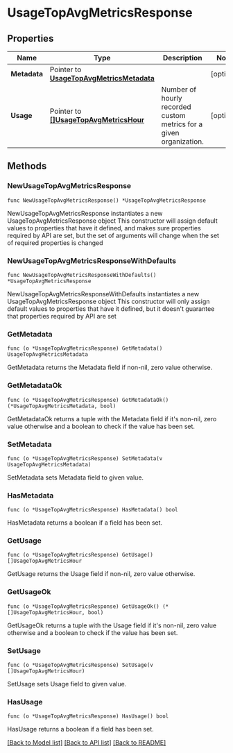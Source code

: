 # UsageTopAvgMetricsResponse

## Properties

Name | Type | Description | Notes
------------ | ------------- | ------------- | -------------
**Metadata** | Pointer to [**UsageTopAvgMetricsMetadata**](UsageTopAvgMetricsMetadata.md) |  | [optional] 
**Usage** | Pointer to [**[]UsageTopAvgMetricsHour**](UsageTopAvgMetricsHour.md) | Number of hourly recorded custom metrics for a given organization. | [optional] 

## Methods

### NewUsageTopAvgMetricsResponse

`func NewUsageTopAvgMetricsResponse() *UsageTopAvgMetricsResponse`

NewUsageTopAvgMetricsResponse instantiates a new UsageTopAvgMetricsResponse object
This constructor will assign default values to properties that have it defined,
and makes sure properties required by API are set, but the set of arguments
will change when the set of required properties is changed

### NewUsageTopAvgMetricsResponseWithDefaults

`func NewUsageTopAvgMetricsResponseWithDefaults() *UsageTopAvgMetricsResponse`

NewUsageTopAvgMetricsResponseWithDefaults instantiates a new UsageTopAvgMetricsResponse object
This constructor will only assign default values to properties that have it defined,
but it doesn't guarantee that properties required by API are set

### GetMetadata

`func (o *UsageTopAvgMetricsResponse) GetMetadata() UsageTopAvgMetricsMetadata`

GetMetadata returns the Metadata field if non-nil, zero value otherwise.

### GetMetadataOk

`func (o *UsageTopAvgMetricsResponse) GetMetadataOk() (*UsageTopAvgMetricsMetadata, bool)`

GetMetadataOk returns a tuple with the Metadata field if it's non-nil, zero value otherwise
and a boolean to check if the value has been set.

### SetMetadata

`func (o *UsageTopAvgMetricsResponse) SetMetadata(v UsageTopAvgMetricsMetadata)`

SetMetadata sets Metadata field to given value.

### HasMetadata

`func (o *UsageTopAvgMetricsResponse) HasMetadata() bool`

HasMetadata returns a boolean if a field has been set.

### GetUsage

`func (o *UsageTopAvgMetricsResponse) GetUsage() []UsageTopAvgMetricsHour`

GetUsage returns the Usage field if non-nil, zero value otherwise.

### GetUsageOk

`func (o *UsageTopAvgMetricsResponse) GetUsageOk() (*[]UsageTopAvgMetricsHour, bool)`

GetUsageOk returns a tuple with the Usage field if it's non-nil, zero value otherwise
and a boolean to check if the value has been set.

### SetUsage

`func (o *UsageTopAvgMetricsResponse) SetUsage(v []UsageTopAvgMetricsHour)`

SetUsage sets Usage field to given value.

### HasUsage

`func (o *UsageTopAvgMetricsResponse) HasUsage() bool`

HasUsage returns a boolean if a field has been set.


[[Back to Model list]](../README.md#documentation-for-models) [[Back to API list]](../README.md#documentation-for-api-endpoints) [[Back to README]](../README.md)


